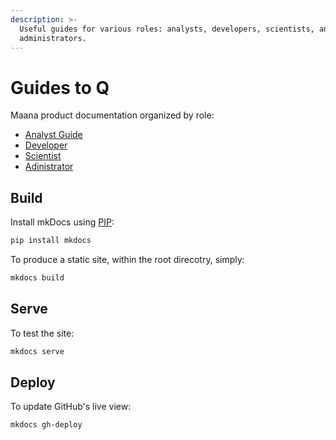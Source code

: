 ```yaml
---
description: >-
  Useful guides for various roles: analysts, developers, scientists, and
  administrators.
---
```


# Guides to Q

Maana product documentation organized by role:

- [Analyst Guide](docs/analyst/index.md)
- [Developer](docs/developer/index.md)
- [Scientist](docs/scientist/index.md)
- [Adinistrator](docs/administrator/index.md)

## Build

Install mkDocs using [PIP](https://packaging.python.org/tutorials/installing-packages/):

```bash
pip install mkdocs
```

To produce a static site, within the root direcotry, simply:

```bash
mkdocs build
```

## Serve

To test the site:

```bash
mkdocs serve
```

## Deploy

To update GitHub's live view:

```bash
mkdocs gh-deploy
```
